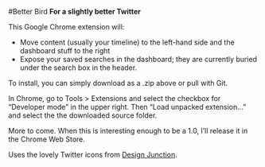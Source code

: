 #Better Bird
**For a slightly better Twitter**

This Google Chrome extension will:

- Move content (usually your timeline) to the left-hand side and the dashboard stuff to the right
- Expose your saved searches in the dashboard; they are currently buried under the search box in the header.

To install, you can simply download as a .zip above or pull with Git.

In Chrome, go to Tools > Extensions and select the checkbox for “Developer mode” in the upper right. Then “Load unpacked extension...” and select the the downloaded source folder.

More to come. When this is interesting enough to be a 1.0, I’ll release it in the Chrome Web Store.

Uses the lovely Twitter icons from [Design Junction](http://designjunction.in/blog/2009/07/01/twitter-icon-for-your-blog/).
